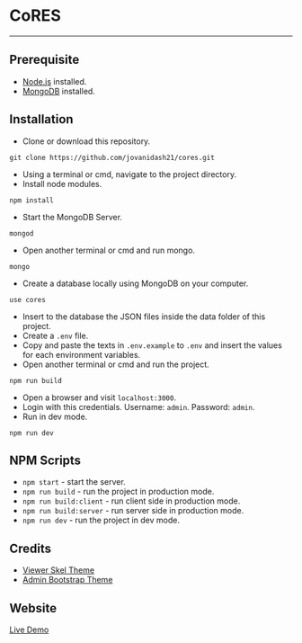 # CoRES
---

## Prerequisite
* [Node.js](https://nodejs.org/en/) installed.
* [MongoDB](https://www.mongodb.com/) installed.

## Installation
* Clone or download this repository.
```
git clone https://github.com/jovanidash21/cores.git
```
* Using a terminal or cmd, navigate to the project directory.
* Install node modules.
```
npm install
```
* Start the MongoDB Server.
```
mongod
``` 
* Open another terminal or cmd and run mongo.
```
mongo
``` 
* Create a database locally using MongoDB on your computer.
```
use cores
``` 
* Insert to the database the JSON files inside the data folder of this project.
* Create a ```.env``` file. 
* Copy and paste the texts in ```.env.example``` to ```.env``` and insert the values for each environment variables.
* Open another terminal or cmd and run the project.
```
npm run build
```
* Open a browser and visit ```localhost:3000```.
* Login with this credentials. Username: ```admin```. Password: ```admin```.
* Run in dev mode.
```
npm run dev
```

## NPM Scripts
* ```npm start``` - start the server.
* ```npm run build``` - run the project in production mode.
* ```npm run build:client``` - run client side in production mode.
* ```npm run build:server``` - run server side in production mode.
* ```npm run dev``` - run the project in dev mode.

## Credits
- [Viewer Skel Theme](https://html5up.net/uploads/demos/escape-velocity/)
- [Admin Bootstrap Theme](https://github.com/tui2tone/flat-admin-bootstrap-templates)

## Website
[Live Demo](https://cores-jovanidash21.herokuapp.com/)
